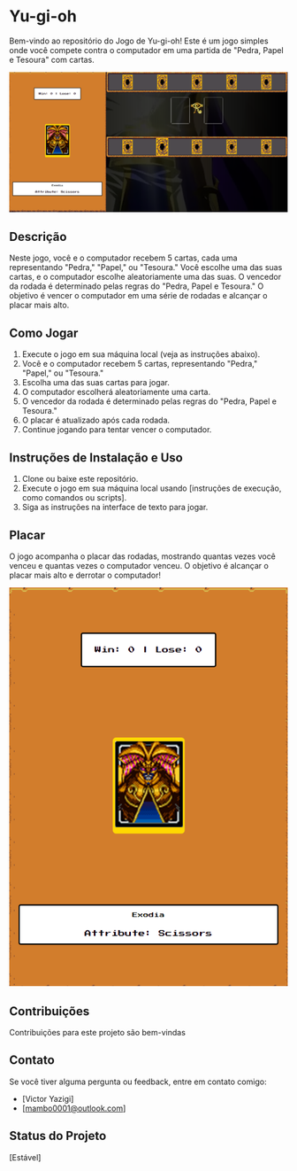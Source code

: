 # Yu-gi-oh

Bem-vindo ao repositório do Jogo de Yu-gi-oh! Este é um jogo simples onde você compete contra o computador em uma partida de "Pedra, Papel e Tesoura" com cartas.

![Exemplo de Jogo](src/assets/icons/game_screenshot.png)

## Descrição

Neste jogo, você e o computador recebem 5 cartas, cada uma representando "Pedra," "Papel," ou "Tesoura." Você escolhe uma das suas cartas, e o computador escolhe aleatoriamente uma das suas. O vencedor da rodada é determinado pelas regras do "Pedra, Papel e Tesoura." O objetivo é vencer o computador em uma série de rodadas e alcançar o placar mais alto.

## Como Jogar

1. Execute o jogo em sua máquina local (veja as instruções abaixo).
2. Você e o computador recebem 5 cartas, representando "Pedra," "Papel," ou "Tesoura."
3. Escolha uma das suas cartas para jogar.
4. O computador escolherá aleatoriamente uma carta.
5. O vencedor da rodada é determinado pelas regras do "Pedra, Papel e Tesoura."
6. O placar é atualizado após cada rodada.
7. Continue jogando para tentar vencer o computador.

## Instruções de Instalação e Uso

1. Clone ou baixe este repositório.
2. Execute o jogo em sua máquina local usando [instruções de execução, como comandos ou scripts].
3. Siga as instruções na interface de texto para jogar.

## Placar

O jogo acompanha o placar das rodadas, mostrando quantas vezes você venceu e quantas vezes o computador venceu. O objetivo é alcançar o placar mais alto e derrotar o computador!

![Placar](src/assets/icons/score.png)

## Contribuições

Contribuições para este projeto são bem-vindas

## Contato

Se você tiver alguma pergunta ou feedback, entre em contato comigo:

- [Victor Yazigi]
- [mambo0001@outlook.com]

## Status do Projeto

[Estável]

